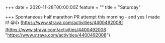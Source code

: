 +++
date = 2020-11-28T00:00:00Z
feature = ""
title = "Saturday"

+++
Spontaneous half marathon PR attempt this morning - and yes I made it! 😀👍 [https://www.strava.com/activities/4400492008](https://www.strava.com/activities/4400492008 "https://www.strava.com/activities/4400492008")